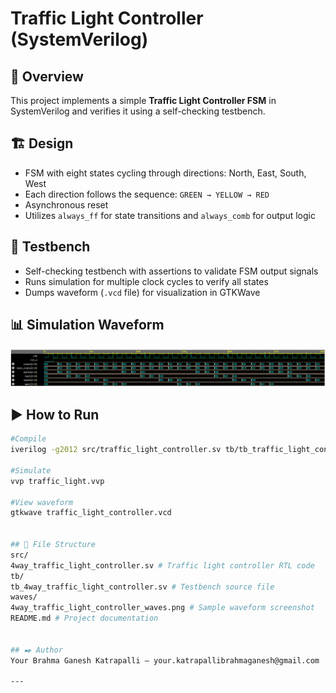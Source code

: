 # Traffic Light Controller (SystemVerilog)

## 📌 Overview
This project implements a simple **Traffic Light Controller FSM** in SystemVerilog and verifies it using a self-checking testbench.

## 🏗️ Design
- FSM with eight states cycling through directions: North, East, South, West
- Each direction follows the sequence: `GREEN → YELLOW → RED`
- Asynchronous reset
- Utilizes `always_ff` for state transitions and `always_comb` for output logic

## 🧪 Testbench
- Self-checking testbench with assertions to validate FSM output signals
- Runs simulation for multiple clock cycles to verify all states
- Dumps waveform (`.vcd` file) for visualization in GTKWave

## 📊 Simulation Waveform
![Traffic Light Waveform](waves/4way_traffic_light_controller_waves.png)

## ▶️ How to Run
```bash
#Compile
iverilog -g2012 src/traffic_light_controller.sv tb/tb_traffic_light_controller.sv -o traffic_light.vvp

#Simulate
vvp traffic_light.vvp

#View waveform
gtkwave traffic_light_controller.vcd


## 📁 File Structure
src/
4way_traffic_light_controller.sv # Traffic light controller RTL code
tb/
tb_4way_traffic_light_controller.sv # Testbench source file
waves/
4way_traffic_light_controller_waves.png # Sample waveform screenshot
README.md # Project documentation


## ✒️ Author
Your Brahma Ganesh Katrapalli — your.katrapallibrahmaganesh@gmail.com

---